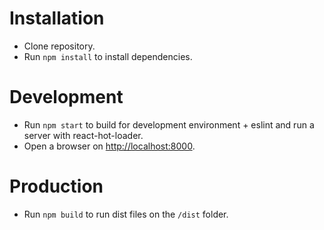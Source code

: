# Installation
- Clone repository.
- Run `npm install` to install dependencies.

# Development
- Run `npm start` to build for development environment + eslint and run a server with react-hot-loader.
- Open a browser on [http://localhost:8000](http://localhost:8000).

# Production
- Run `npm build` to run dist files on the `/dist` folder.